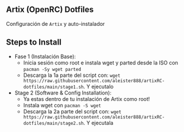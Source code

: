 ## Artix (OpenRC) Dotfiles

Configuración de `Artix` y auto-instalador

## Steps to Install

- Fase 1 (Instalación Base):
    - Inicia sesión como root e instala wget y parted desde la ISO con `pacman -Sy wget parted`
    - Descarga la 1a parte del script con: `wget https://raw.githubusercontent.com/aleister888/artixRC-dotfiles/main/stage1.sh`. Y ejecutalo
- Stage 2 (Software & Config Installation):
    - Ya estas dentro de tu instalación de Artix como root!
    - Instala wget con `pacman -S wget`
    - Descarga la 2a parte del script con: `wget https://raw.githubusercontent.com/aleister888/artixRC-dotfiles/main/stage2.sh`. Y ejecutala
